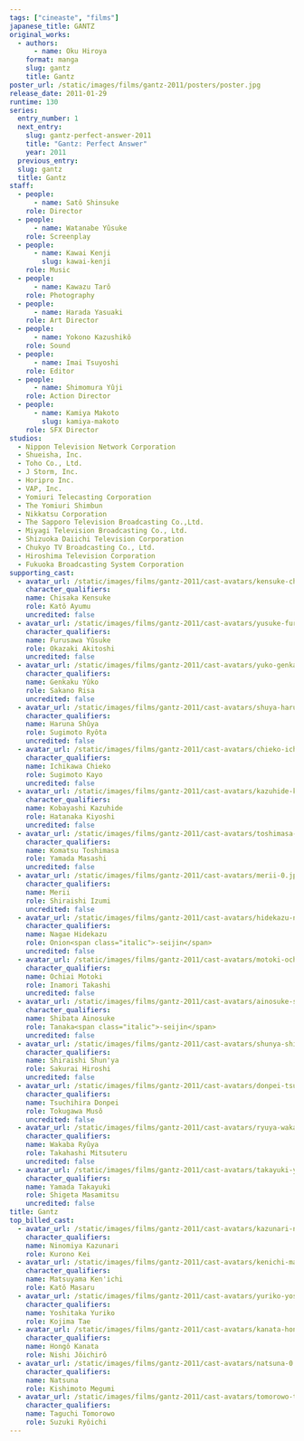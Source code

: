 ```yaml
---
tags: ["cineaste", "films"]
japanese_title: GANTZ
original_works:
  - authors:
      - name: Oku Hiroya
    format: manga
    slug: gantz
    title: Gantz
poster_url: /static/images/films/gantz-2011/posters/poster.jpg
release_date: 2011-01-29
runtime: 130
series:
  entry_number: 1
  next_entry:
    slug: gantz-perfect-answer-2011
    title: "Gantz: Perfect Answer"
    year: 2011
  previous_entry:
  slug: gantz
  title: Gantz
staff:
  - people:
      - name: Satô Shinsuke
    role: Director
  - people:
      - name: Watanabe Yûsuke
    role: Screenplay
  - people:
      - name: Kawai Kenji
        slug: kawai-kenji
    role: Music
  - people:
      - name: Kawazu Tarô
    role: Photography
  - people:
      - name: Harada Yasuaki
    role: Art Director
  - people:
      - name: Yokono Kazushikô
    role: Sound
  - people:
      - name: Imai Tsuyoshi
    role: Editor
  - people:
      - name: Shimomura Yûji
    role: Action Director
  - people:
      - name: Kamiya Makoto
        slug: kamiya-makoto
    role: SFX Director
studios:
  - Nippon Television Network Corporation
  - Shueisha, Inc.
  - Toho Co., Ltd.
  - J Storm, Inc.
  - Horipro Inc.
  - VAP, Inc.
  - Yomiuri Telecasting Corporation
  - The Yomiuri Shimbun
  - Nikkatsu Corporation
  - The Sapporo Television Broadcasting Co.,Ltd.
  - Miyagi Television Broadcasting Co., Ltd.
  - Shizuoka Daiichi Television Corporation
  - Chukyo TV Broadcasting Co., Ltd.
  - Hiroshima Television Corporation
  - Fukuoka Broadcasting System Corporation
supporting_cast:
  - avatar_url: /static/images/films/gantz-2011/cast-avatars/kensuke-chikasa-0.jpg
    character_qualifiers:
    name: Chisaka Kensuke
    role: Katô Ayumu
    uncredited: false
  - avatar_url: /static/images/films/gantz-2011/cast-avatars/yusuke-furusawa-0.jpg
    character_qualifiers:
    name: Furusawa Yûsuke
    role: Okazaki Akitoshi
    uncredited: false
  - avatar_url: /static/images/films/gantz-2011/cast-avatars/yuko-genkaku-0.jpg
    character_qualifiers:
    name: Genkaku Yûko
    role: Sakano Risa
    uncredited: false
  - avatar_url: /static/images/films/gantz-2011/cast-avatars/shuya-haruna-0.jpg
    character_qualifiers:
    name: Haruna Shûya
    role: Sugimoto Ryôta
    uncredited: false
  - avatar_url: /static/images/films/gantz-2011/cast-avatars/chieko-ichikawa-0.jpg
    character_qualifiers:
    name: Ichikawa Chieko
    role: Sugimoto Kayo
    uncredited: false
  - avatar_url: /static/images/films/gantz-2011/cast-avatars/kazuhide-kobayashi-0.jpg
    character_qualifiers:
    name: Kobayashi Kazuhide
    role: Hatanaka Kiyoshi
    uncredited: false
  - avatar_url: /static/images/films/gantz-2011/cast-avatars/toshimasa-komatsu-0.jpg
    character_qualifiers:
    name: Komatsu Toshimasa
    role: Yamada Masashi
    uncredited: false
  - avatar_url: /static/images/films/gantz-2011/cast-avatars/merii-0.jpg
    character_qualifiers:
    name: Merii
    role: Shiraishi Izumi
    uncredited: false
  - avatar_url: /static/images/films/gantz-2011/cast-avatars/hidekazu-nagai-0.jpg
    character_qualifiers:
    name: Nagae Hidekazu
    role: Onion<span class="italic">-seijin</span>
    uncredited: false
  - avatar_url: /static/images/films/gantz-2011/cast-avatars/motoki-ochiai-0.jpg
    character_qualifiers:
    name: Ochiai Motoki
    role: Inamori Takashi
    uncredited: false
  - avatar_url: /static/images/films/gantz-2011/cast-avatars/ainosuke-shibata-0.jpg
    character_qualifiers:
    name: Shibata Ainosuke
    role: Tanaka<span class="italic">-seijin</span>
    uncredited: false
  - avatar_url: /static/images/films/gantz-2011/cast-avatars/shunya-shiraishi-0.jpg
    character_qualifiers:
    name: Shiraishi Shun'ya
    role: Sakurai Hiroshi
    uncredited: false
  - avatar_url: /static/images/films/gantz-2011/cast-avatars/donpei-tsuchihira-0.jpg
    character_qualifiers:
    name: Tsuchihira Donpei
    role: Tokugawa Musô
    uncredited: false
  - avatar_url: /static/images/films/gantz-2011/cast-avatars/ryuya-wakaba-0.jpg
    character_qualifiers:
    name: Wakaba Ryûya
    role: Takahashi Mitsuteru
    uncredited: false
  - avatar_url: /static/images/films/gantz-2011/cast-avatars/takayuki-yamada-0.jpg
    character_qualifiers:
    name: Yamada Takayuki
    role: Shigeta Masamitsu
    uncredited: false
title: Gantz
top_billed_cast:
  - avatar_url: /static/images/films/gantz-2011/cast-avatars/kazunari-ninomiya-0.jpg
    character_qualifiers:
    name: Ninomiya Kazunari
    role: Kurono Kei
  - avatar_url: /static/images/films/gantz-2011/cast-avatars/kenichi-matsuyama-0.jpg
    character_qualifiers:
    name: Matsuyama Ken'ichi
    role: Katô Masaru
  - avatar_url: /static/images/films/gantz-2011/cast-avatars/yuriko-yoshitaka-0.jpg
    character_qualifiers:
    name: Yoshitaka Yuriko
    role: Kojima Tae
  - avatar_url: /static/images/films/gantz-2011/cast-avatars/kanata-hongo-0.jpg
    character_qualifiers:
    name: Hongô Kanata
    role: Nishi Jôichirô
  - avatar_url: /static/images/films/gantz-2011/cast-avatars/natsuna-0.jpg
    character_qualifiers:
    name: Natsuna
    role: Kishimoto Megumi
  - avatar_url: /static/images/films/gantz-2011/cast-avatars/tomorowo-taguchi-0.jpg
    character_qualifiers:
    name: Taguchi Tomorowo
    role: Suzuki Ryôichi
---
```

